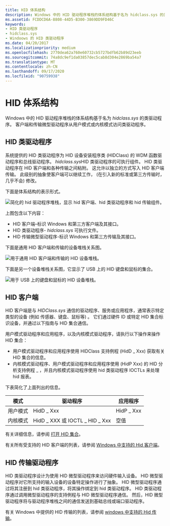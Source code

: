 ```yaml
---
title: HID 体系结构
description: Windows 中的 HID 驱动程序堆栈的体系结构基于名为 hidclass.sys 的类驱动程序。
ms.assetid: FCDDCD6A-8808-44D5-B300-3869DD9FD46C
keywords:
- HID 类驱动程序
- hidclass.sys
- Windoows 的 HID 类驱动程序
ms.date: 04/20/2017
ms.localizationpriority: medium
ms.openlocfilehash: 2770dea62a760e60732cb5727bdfb62b89d23eeb
ms.sourcegitcommit: 74a8dc9ef1da03857dec5cab8d304e2869ba54a7
ms.translationtype: MT
ms.contentlocale: zh-CN
ms.lasthandoff: 09/17/2020
ms.locfileid: "90759938"
---
```

# <a name="hid-architecture"></a>HID 体系结构


Windows 中的 HID 驱动程序堆栈的体系结构基于名为 *hidclass.sys* 的类驱动程序。 客户端和传输微型驱动程序从用户模式或内核模式访问类驱动程序。

## <a name="the-hid-class-driver"></a>HID 类驱动程序


系统提供的 HID 类驱动程序为 HID 设备安装程序类 (HIDClass) 的 WDM 函数驱动程序和总线驱动程序。 *hidclass.sys*HID 类驱动程序的可执行组件。 HID 类驱动程序在 HID 客户端和各种传输之间粘附。 这允许以独立的方式写入 HID 客户端传输。 此级别的抽象使客户端可以继续工作， (在引入新的标准或第三方传输时，几乎不会) 修改。

下面是体系结构的表示形式。 

![简化的 hid 驱动程序堆栈，显示 hid 客户端、hid 类驱动程序和 hid 传输组件。](images/hid-intro-simple.png)

上图包含以下内容：

-   HID 客户端–标识 Windows 和第三方客户端及其接口。
-   HID 类驱动程序- *hidclass.sys* 可执行文件。
-   HID 传输微型驱动程序-标识 Windows 和第三方传输及其接口。

下面是通用 HID 客户端和传输的设备堆栈关系图。


![用于通用 HID 客户端和传输的 HID 设备堆栈。](images/hid-device-stacks-generic.png)

下面是另一个设备堆栈关系图，它显示了 USB 上的 HID 键盘和鼠标的集合。

![用于 USB 上的键盘和鼠标的 HID 设备堆栈。](images/hid-device-stacks.png)

## <a name="hid-clients"></a>HID 客户端


HID 客户端是与 *HIDClass.sys* 通信的驱动程序、服务或应用程序，通常表示特定类型的设备 (例如 传感器、键盘、鼠标等) 。 它们通过硬件 ID 或特定 HID 集合标识设备，并通过以下指南与 HID 集合通信。

用户模式驱动程序和应用程序，以及内核模式驱动程序，请执行以下操作来操作 HID 集合：

-   用户模式驱动程序和应用程序使用 HIDClass 支持例程 (HidD \_ Xxx) 获取有关 HID 集合的信息。
-   内核模式驱动程序、用户模式驱动程序和应用程序使用 (HidP Xxx) 的 HID 分析支持例程 \_ ，并且内核模式驱动程序使用 hid 类驱动程序 IOCTLs 来处理 hid 报表。

下表简化了上面列出的信息。

|      模式   | 驱动程序                      | 应用程序 |
|-------------|------------------------------|--------------|
| 用户模式   | HidD \_ Xxx                    | HidP \_ Xxx    |
| 内核模式 | HidD \_ XXX 或 IOCTL \_ HID \_ Xxx | 空值          |

 

有关详细信息，请参阅 [打开 HID 集合](opening-hid-collections.md)。

有关所有受支持的 HID 客户端的列表，请参阅 [Windows 中支持的 Hid 客户端](hid-clients-supported-in-windows.md)。

## <a name="the-hid-transport-driver"></a>HID 传输驱动程序


HID 类驱动程序设计为使用 HID 微型驱动程序来访问硬件输入设备。 HID 微型驱动程序对它所支持的输入设备的设备特定操作进行了抽象。 HID 微型驱动程序通过将其注册到 hid 类驱动程序，将其操作绑定到 hid 类驱动程序。 HID 类驱动程序通过调用微型驱动程序的支持例程与 HID 微型驱动程序通信。 然后，HID 微型驱动程序将与驱动程序堆栈之间的通信发送到基础总线或端口驱动程序。

有关 Windows 中提供的 HID 传输的列表，请参阅 [windows 中支持的 Hid 传输](hid-transports-supported-in-windows.md)。

 

 




